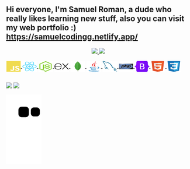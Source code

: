 ## Hi everyone, I'm Samuel Roman, a dude who really likes learning new stuff, also you can visit my web portfolio :) https://samuelcodingg.netlify.app/
  
<div align="center">
  <a href="https://github.com/Samuelcodingg">
  <img height="180em" src="https://github-readme-stats.vercel.app/api?username=Samuelcodingg&show_icons=true&theme=dracula&include_all_commits=true&count_private=true"/>
  <img height="180em" src="https://github-readme-stats.vercel.app/api/top-langs/?username=Samuelcodingg&layout=compact&langs_count=10&theme=dracula"/>
</div>

<div style="display: inline_block"><br>
  <img align="center" alt="samuel-Js" height="30" width="40" src="https://raw.githubusercontent.com/devicons/devicon/master/icons/javascript/javascript-plain.svg">
  <img align="center" alt="samuel-React" height="30" width="40" src="https://raw.githubusercontent.com/devicons/devicon/master/icons/react/react-original.svg">
  <img align="center" alt="samuel-Node" height="30" width="40" src="https://github.com/devicons/devicon/blob/master/icons/nodejs/nodejs-original.svg">
  <img align="center" alt="samuel-Express" height="30" width="40" src="https://github.com/devicons/devicon/blob/master/icons/express/express-original.svg">
  <img align="center" alt="samuel-Mongo" height="30" width="40" src="https://github.com/devicons/devicon/blob/master/icons/mongodb/mongodb-original.svg">
  <img align="center" alt="samuel-java" height="30" width="40" src="https://github.com/devicons/devicon/blob/master/icons/java/java-original.svg">
  <img align="center" alt="samuel-mysql" height="30" width="40" src="https://github.com/devicons/devicon/blob/master/icons/mysql/mysql-original.svg">
  <img align="center" alt="samuel-php" height="30" width="40" src="https://github.com/devicons/devicon/blob/master/icons/php/php-original.svg">
  <img align="center" alt="samuel-bootstrap" height="30" width="40" src="https://github.com/devicons/devicon/blob/master/icons/bootstrap/bootstrap-original.svg">
  <img align="center" alt="Rafa-HTML" height="30" width="40" src="https://raw.githubusercontent.com/devicons/devicon/master/icons/html5/html5-original.svg">
  <img align="center" alt="Rafa-CSS" height="30" width="40" src="https://raw.githubusercontent.com/devicons/devicon/master/icons/css3/css3-original.svg">
</div>
  
  ##
  
<div> 
  <a href = "mailto:samuelroman39@gmail.com"><img src="https://img.shields.io/badge/-Gmail-%23333?style=for-the-badge&logo=gmail&logoColor=white" target="_blank"></a>
  <a href="https://www.linkedin.com/in/samuel-aar%C3%B3n-rom%C3%A1n-c%C3%A9spedes-21440512a/" target="_blank"><img src="https://img.shields.io/badge/-LinkedIn-%230077B5?style=for-the-badge&logo=linkedin&logoColor=white" target="_blank"></a> 
 
  ![Snake animation](https://github.com/rafaballerini/rafaballerini/blob/output/github-contribution-grid-snake.svg)
 
</div>
